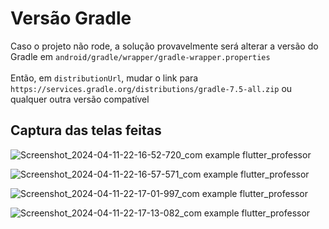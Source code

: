 # Versão Gradle

Caso o projeto não rode, a solução provavelmente será alterar a versão do Gradle em <code>android/gradle/wrapper/gradle-wrapper.properties</code> <br><br>
Então, em <code>distributionUrl</code>, mudar o link para <code>https\://services.gradle.org/distributions/gradle-7.5-all.zip</code> ou qualquer outra versão compatível

## Captura das telas feitas

![Screenshot_2024-04-11-22-16-52-720_com example flutter_professor](https://github.com/subteste/FlutterProfessor/assets/116468513/23aa01f3-b7d2-4c56-acda-9bf30caeed83)

![Screenshot_2024-04-11-22-16-57-571_com example flutter_professor](https://github.com/subteste/FlutterProfessor/assets/116468513/4eb77699-12e7-4846-8e7d-8ae3c48effad)

![Screenshot_2024-04-11-22-17-01-997_com example flutter_professor](https://github.com/subteste/FlutterProfessor/assets/116468513/7e43da1c-c3f7-4ddc-8d3f-d86252fcfb9d)

![Screenshot_2024-04-11-22-17-13-082_com example flutter_professor](https://github.com/subteste/FlutterProfessor/assets/116468513/ade78e58-812a-486d-9d3a-09de0d773cbf)
